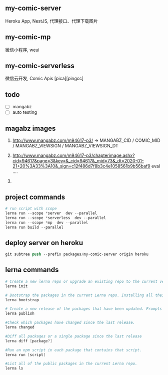 ## my-comic-server

Heroku App, NestJS, 代理接口、代理下载图片

## my-comic-mp

微信小程序, weui

## my-comic-serverless

微信云开发, Comic Apis [pica][pingcc]

## todo

- [ ] mangabz
- [ ] auto testing

## magabz images

1. http://www.mangabz.com/m94617-p3/
   -> MANGABZ_CID / COMIC_MID / MANGABZ_VIEWSIGN / MANGABZ_VIEWSIGN_DT
2. http://www.mangabz.com/m94617-p3/chapterimage.ashx?cid=94617&page=3&key=&_cid=94617&_mid=73&_dt=2020-01-21+20%3A33%3A10&_sign=c12f486d7f8b3c4e1058561b9b56baf9
   eval
   ....

3.

## project commands

```s
# run script with scope
lerna run --scope *server  dev --parallel
lerna run --scope *serverless  dev --parallel
lerna run --scope *mp  dev --parallel
lerna run build --parallel

```

## deploy server on heroku

```s
git subtree push --prefix packages/my-comic-server origin heroku

```

## lerna commands

```s
# Create a new lerna repo or upgrade an existing repo to the current version of Lerna.
lerna init

# Bootstrap the packages in the current Lerna repo. Installing all their dependencies and linking any cross-dependencies.
lerna bootstrap

# Create a new release of the packages that have been updated. Prompts for a new version and updates all the packages on git and npm.
lerna publish

#Check which packages have changed since the last release.
lerna changed

#Diff all packages or a single package since the last release
lerna diff [package?]

#Run an npm script in each package that contains that script.
lerna run [script]

#List all of the public packages in the current Lerna repo.
lerna ls

```
